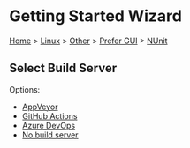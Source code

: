 <!--
GENERATED FILE - DO NOT EDIT
This file was generated by [MarkdownSnippets](https://github.com/SimonCropp/MarkdownSnippets).
Source File: /docs/mdsource/wiz/Linux_Other_Gui_NUnit.source.md
To change this file edit the source file and then run MarkdownSnippets.
-->

# Getting Started Wizard

[Home](/docs/wiz/readme.md) > [Linux](Linux.md) > [Other](Linux_Other.md) > [Prefer GUI](Linux_Other_Gui.md) > [NUnit](Linux_Other_Gui_NUnit.md)

## Select Build Server

Options:
 * [AppVeyor](Linux_Other_Gui_NUnit_AppVeyor.md)
 * [GitHub Actions](Linux_Other_Gui_NUnit_GitHubActions.md)
 * [Azure DevOps](Linux_Other_Gui_NUnit_AzureDevOps.md)
 * [No build server](Linux_Other_Gui_NUnit_None.md)

